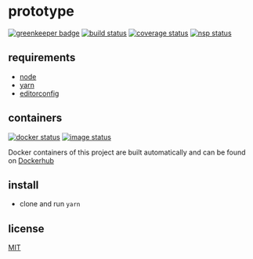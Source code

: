 # prototype

[![greenkeeper badge][greenkeeper-badge]][greenkeeper-url]
[![build status][build-badge]][build-url]
[![coverage status][coverage-badge]][coverage-url]
[![nsp status][nsp-badge]][nsp-url]

## requirements

* [node](https://github.com/nodejs/node)
* [yarn](https://github.com/yarnpkg/yarn)
* [editorconfig](http://editorconfig.org/)

## containers

[![docker status][docker-badge]][docker-url]
[![image status][image-badge]][image-url]

Docker containers of this project are built automatically and can be found on [Dockerhub](https://hub.docker.com/r/forecastxl/prototype)

## install

* clone and run `yarn`

## license

[MIT](LICENSE.md)

[greenkeeper-badge]: https://badges.greenkeeper.io/forecastxl/prototype.svg
[greenkeeper-url]: https://greenkeeper.io/
[build-badge]: https://travis-ci.org/forecastxl/prototype.svg?branch=develop
[build-url]: https://travis-ci.org/forecastxl/prototype
[coverage-badge]: https://coveralls.io/repos/github/forecastxl/prototype/badge.svg?branch=develop
[coverage-url]: https://coveralls.io/github/forecastxl/prototype?branch=develop
[docker-badge]: https://images.microbadger.com/badges/version/forecastxl/prototype.svg
[docker-url]: https://hub.docker.com/r/forecastxl/prototype/
[image-badge]: https://images.microbadger.com/badges/image/forecastxl/prototype.svg
[image-url]: https://hub.docker.com/r/forecastxl/prototype/
[nsp-badge]: https://nodesecurity.io/orgs/ismay/projects/fcf92fb3-c89f-4829-8f50-758e54b0f046/badge
[nsp-url]: https://nodesecurity.io/orgs/ismay/projects/fcf92fb3-c89f-4829-8f50-758e54b0f046
